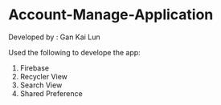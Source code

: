 # Account-Manage-Application

Developed by : Gan Kai Lun

Used the following to develope the app:
1. Firebase
2. Recycler View
3. Search View
4. Shared Preference

